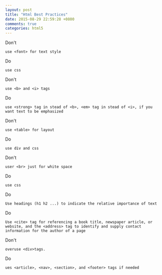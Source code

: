 ```yaml
---
layout: post
title: "Html Best Practices"
date: 2015-08-29 22:59:28 +0800
comments: true
categories: html5
---
```


Don't
```
use <font> for text style
```
Do
```
use css
```

Don't
```
use <b> and <i> tags 
```
Do
```
use <strong> tag in stead of <b>, <em> tag in stead of <i>, if you want text to be emphasized
```

Don't
```
use <table> for layout

```
Do
```
use div and css
```

Don't
```
user <br> just for white space
```
Do
```
use css
```

Do
```
Use headings (h1 h2 ...) to indicate the relative importance of text
```
Do
```
Use <cite> tag for referencing a book title, newspaper article, or website, and the <address> tag to identify and supply contact information for the author of a page
```
Don't
```
overuse <div>tags.
```
Do
```
ues <article>, <nav>, <section>, and <footer> tags if needed
```


